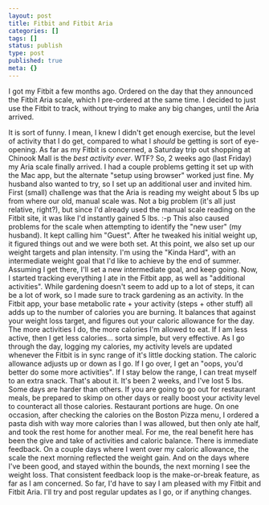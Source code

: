 ```yaml
---
layout: post
title: Fitbit and Fitbit Aria
categories: []
tags: []
status: publish
type: post
published: true
meta: {}
---
```


I got my Fitbit a few months ago. Ordered on the day that they announced the Fitbit Aria scale, which I pre-ordered at the same time. I decided to just use the Fitbit to track, without trying to make any big changes, until the Aria arrived.

 It is sort of funny. I mean, I knew I didn't get enough exercise, but the level of activity that I do get, compared to what I *should* be getting is sort of eye-opening. As far as my Fitbit is concerned, a Saturday trip out shopping at Chinook Mall is the *best activity ever*. WTF? 
 So, 2 weeks ago (last Friday) my Aria scale finally arrived. I had a couple problems getting it set up with the Mac app, but the alternate "setup using browser" worked just fine. My husband also wanted to try, so I set up an additional user and invited him. First (small) challenge was that the Aria is reading my weight about 5 lbs up from where our old, manual scale was. Not a big problem (it's all just relative, right?), but since I'd already used the manual scale reading on the Fitbit site, it was like I'd instantly gained 5 lbs. :-p This also caused problems for the scale when attempting to identify the "new user" (my husband). It kept calling him "Guest". After he tweaked his initial weight up, it figured things out and we were both set. At this point, we also set up our weight targets and plan intensity. I'm using the "Kinda Hard", with an intermediate weight goal that I'd like to achieve by the end of summer. Assuming I get there, I'll set a new intermediate goal, and keep going. 
 Now, I started tracking everything I ate in the Fitbit app, as well as "additional activities". While gardening doesn't seem to add up to a lot of steps, it can be a lot of work, so I made sure to track gardening as an activity. In the Fitbit app, your base metabolic rate + your activity (steps + other stuff) all adds up to the number of calories you are burning. It balances that against your weight loss target, and figures out your caloric allowance for the day. The more activities I do, the more calories I'm allowed to eat. If I am less active, then I get less calories... sorta simple, but very effective. 
 As I go through the day, logging my calories, my activity levels are updated whenever the Fitbit is in sync range of it's little docking station. The caloric allowance adjusts up or down as I go. If I go over, I get an "oops, you'd better do some more activities". If I stay below the range, I can treat myself to an extra snack. 
 That's about it. It's been 2 weeks, and I've lost 5 lbs. Some days are harder than others. If you are going to go out for restaurant meals, be prepared to skimp on other days or really boost your activity level to counteract all those calories. Restaurant portions are huge. On one occasion, after checking the calories on the Boston Pizza menu, I ordered a pasta dish with way more calories than I was allowed, but then only ate half, and took the rest home for another meal. For me, the real benefit here has been the give and take of activities and caloric balance. There is immediate feedback. On a couple days where I went over my caloric allowance, the scale the next morning reflected the weight gain. And on the days where I've been good, and stayed within the bounds, the next morning I see the weight loss. That consistent feedback loop is the make-or-break feature, as far as I am concerned. So far, I'd have to say I am pleased with my Fitbit and Fitbit Aria. I'll try and post regular updates as I go, or if anything changes.
